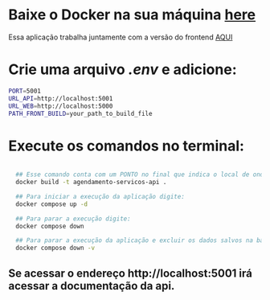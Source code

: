 
# Baixe o Docker na sua máquina [here](https://www.docker.com/products/docker-desktop/)

Essa aplicação trabalha juntamente com a versão do frontend [AQUI](https://github.com/j0hnbarbosa/agendamento-servicos-web)

# Crie uma arquivo ***.env*** e adicione:
```bash
PORT=5001
URL_API=http://localhost:5001
URL_WEB=http://localhost:5000
PATH_FRONT_BUILD=your_path_to_build_file
```


# Execute os comandos no terminal:
```bash
  
  ## Esse comando conta com um PONTO no final que indica o local de onde será pego os arquivos
  docker build -t agendamento-servicos-api .

  ## Para iniciar a execução da aplicação digite:
  docker compose up -d

  ## Para parar a execução digite:
  docker compose down

  ## Para parar a execução da aplicação e excluir os dados salvos na base de dados digite:
  docker compose down -v

```


## Se acessar o endereço http://localhost:5001 irá acessar a documentação da api.